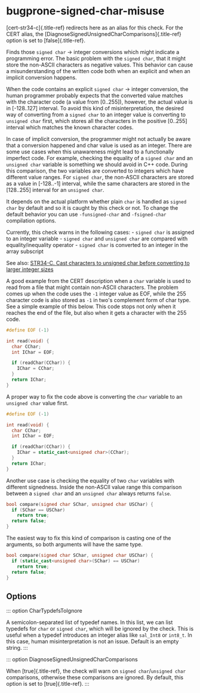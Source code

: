 # bugprone-signed-char-misuse

[cert-str34-c]{.title-ref} redirects here as an alias for this check.
For the CERT alias, the
[DiagnoseSignedUnsignedCharComparisons]{.title-ref} option is set to
[false]{.title-ref}.

Finds those `signed char` -\> integer conversions which might indicate a
programming error. The basic problem with the `signed char`, that it
might store the non-ASCII characters as negative values. This behavior
can cause a misunderstanding of the written code both when an explicit
and when an implicit conversion happens.

When the code contains an explicit `signed char` -\> integer conversion,
the human programmer probably expects that the converted value matches
with the character code (a value from \[0..255\]), however, the actual
value is in \[-128..127\] interval. To avoid this kind of
misinterpretation, the desired way of converting from a `signed char` to
an integer value is converting to `unsigned char` first, which stores
all the characters in the positive \[0..255\] interval which matches the
known character codes.

In case of implicit conversion, the programmer might not actually be
aware that a conversion happened and char value is used as an integer.
There are some use cases when this unawareness might lead to a
functionally imperfect code. For example, checking the equality of a
`signed char` and an `unsigned char` variable is something we should
avoid in C++ code. During this comparison, the two variables are
converted to integers which have different value ranges. For
`signed char`, the non-ASCII characters are stored as a value in
\[-128..-1\] interval, while the same characters are stored in the
\[128..255\] interval for an `unsigned char`.

It depends on the actual platform whether plain `char` is handled as
`signed char` by default and so it is caught by this check or not. To
change the default behavior you can use `-funsigned-char` and
`-fsigned-char` compilation options.

Currently, this check warns in the following cases: - `signed char` is
assigned to an integer variable - `signed char` and `unsigned char` are
compared with equality/inequality operator - `signed char` is converted
to an integer in the array subscript

See also: [STR34-C. Cast characters to unsigned char before converting
to larger integer
sizes](https://wiki.sei.cmu.edu/confluence/display/c/STR34-C.+Cast+characters+to+unsigned+char+before+converting+to+larger+integer+sizes)

A good example from the CERT description when a `char` variable is used
to read from a file that might contain non-ASCII characters. The problem
comes up when the code uses the `-1` integer value as EOF, while the 255
character code is also stored as `-1` in two\'s complement form of char
type. See a simple example of this below. This code stops not only when
it reaches the end of the file, but also when it gets a character with
the 255 code.

```c++
#define EOF (-1)

int read(void) {
  char CChar;
  int IChar = EOF;

  if (readChar(CChar)) {
    IChar = CChar;
  }
  return IChar;
}
```

A proper way to fix the code above is converting the `char` variable to
an `unsigned char` value first.

```c++
#define EOF (-1)

int read(void) {
  char CChar;
  int IChar = EOF;

  if (readChar(CChar)) {
    IChar = static_cast<unsigned char>(CChar);
  }
  return IChar;
}
```

Another use case is checking the equality of two `char` variables with
different signedness. Inside the non-ASCII value range this comparison
between a `signed char` and an `unsigned char` always returns `false`.

```c++
bool compare(signed char SChar, unsigned char USChar) {
  if (SChar == USChar)
    return true;
  return false;
}
```

The easiest way to fix this kind of comparison is casting one of the
arguments, so both arguments will have the same type.

```c++
bool compare(signed char SChar, unsigned char USChar) {
  if (static_cast<unsigned char>(SChar) == USChar)
    return true;
  return false;
}
```

## Options

::: option
CharTypdefsToIgnore

A semicolon-separated list of typedef names. In this list, we can list
typedefs for `char` or `signed char`, which will be ignored by the
check. This is useful when a typedef introduces an integer alias like
`sal_Int8` or `int8_t`. In this case, human misinterpretation is not an
issue. Default is an empty string.
:::

::: option
DiagnoseSignedUnsignedCharComparisons

When [true]{.title-ref}, the check will warn on
`signed char`/`unsigned char` comparisons, otherwise these comparisons
are ignored. By default, this option is set to [true]{.title-ref}.
:::
